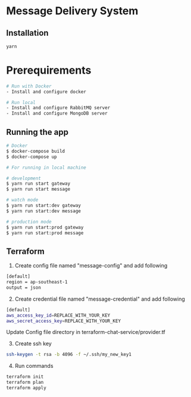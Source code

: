 # Message Delivery System

## Installation

```bash
yarn
```

# Prerequirements

```bash
# Run with Docker
- Install and configure docker

# Run local
- Install and configure RabbitMQ server
- Install and configure MongoDB server
```

## Running the app

```bash
# Docker 
$ docker-compose build
$ docker-compose up

# For running in local machine

# development
$ yarn run start gateway
$ yarn run start message

# watch mode
$ yarn run start:dev gateway
$ yarn run start:dev message

# production mode
$ yarn run start:prod gateway
$ yarn run start:prod message
```

## Terraform

1. Create config file named "message-config" and add following

```bash
[default]
region = ap-southeast-1
output = json

```

2. Create credential file named "message-credential" and add following

```bash
[default]
aws_access_key_id=REPLACE_WITH_YOUR_KEY
aws_secret_access_key=REPLACE_WITH_YOUR_KEY

```

Update Config file directory in terraform-chat-service/provider.tf

3. Create ssh key

```bash
ssh-keygen -t rsa -b 4096 -f ~/.ssh/my_new_key1
```

4. Run commands

```bash
terraform init
terraform plan
terraform apply
```
